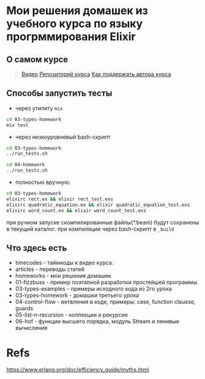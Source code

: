 # Мои решения домашек из учебного курса по языку прогрммирования Elixir

## О самом курсе

> [Видео](https://www.youtube.com/playlist?list=PLYuTgpYrBrVKnzanStbVGD09Cdx4YNEpO)
> [Репозиторий курса](https://github.com/yzh44yzh/elixir_course)
> [Как поддержать автора курса](https://boosty.to/yury.zhloba)

## Способы запустить тесты

- через утилиту `mix`
```sh
cd 03-types-homework
mix test
```

- через низкоуровневый bash-скрипт
```sh
cd 03-types-homework
../run_tests.sh

cd 04-homework
../run_tests.sh
```

- полностью вручную:
```sh
cd 03-types-homework
elixirc rect.ex && elixir rect_test.exs
elixirc quadratic_equation.ex && elixir quadratic_equation_test.exs
elixirc word_count.ex && elixir word_count_test.exs
```

при ручном запуске скомпилированные файлы(*.beam) будут сохранены
в текущий каталог. при компиляции через bash-скрипт в `_build`


## Что здесь есть

- timecodes - таймкоды к видео курса.
- articles - переводы статей
- homeworks - мои решения домашек
- 01-fizzbuss - пример поэтапной разработки простейшей программы
- 03-types-examples - примеры исходного кода из 2го урока
- 03-types-homework - домашки третьего урока
- 04-control-flow - ветвления в коде, примеры: case, function clauese, guards
- 05-list-n-recursion - коллекции и рекурсия
- 06-hof - функции высшего порядка, модуль Stream и ленивые вычисления


# Refs

https://www.erlang.org/doc/efficiency_guide/myths.html
